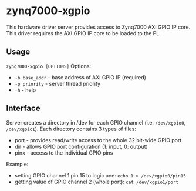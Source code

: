 # zynq7000-xgpio
This hardware driver server provides access to Zynq7000 AXI GPIO IP core. This driver requires the AXI GPIO IP core to be loaded to the PL.

## Usage
`zynq7000-xgpio [OPTIONS]`
Options:
- `-b base_addr` - base address of AXI GPIO IP (required)
- `-p priority`  - server thread priority
- `-h`           - help

## Interface
Server creates a directory in /dev for each GPIO channel (i.e. `/dev/xgpio0`, `/dev/xgpio1`). Each directory contains 3 types of files:
- port - provides read/write access to the whole 32 bit-wide GPIO port
- dir  - allows GPIO port configuration (1: input, 0: output)
- pinx - access to the individual GPIO pins

Example:
- setting GPIO channel 1 pin 15 to logic one: `echo 1 > /dev/xgpio0/pin15`
- getting value of GPIO channel 2 (whole port): `cat /dev/xgpio1/port`
